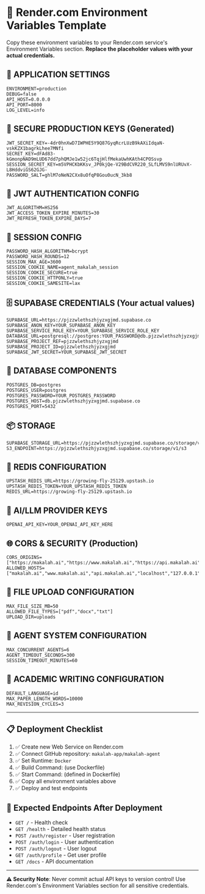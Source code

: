 # 🚀 Render.com Environment Variables Template

Copy these environment variables to your Render.com service's Environment Variables section.
**Replace the placeholder values with your actual credentials.**

## 🔐 APPLICATION SETTINGS
```
ENVIRONMENT=production
DEBUG=false
API_HOST=0.0.0.0
API_PORT=8000
LOG_LEVEL=info
```

## 🔑 SECURE PRODUCTION KEYS (Generated)
```
JWT_SECRET_KEY=-4dr0hnXwD7IWPHE5Y9Q87GyqRcrLUzB9kAXiIdqaN-vskKZX1bagrkLhee7MNfi
SECRET_KEY=dFAd83-kGmonpNAD9mLUD67dd7phQMJe1w52jc6TqjHlfMekaUwhKAth4CPOSsvp
SESSION_SECRET_KEY=m5VPHCKbKKsv_JP0kjQe-V29BdCVR220_SLfLMVS9nlURUvX-L8HddviGS62GJG-
PASSWORD_SALT=ghlM7oNeN2CXx8uOfqP8Gou0ucN_3kb8
```

## 🔐 JWT AUTHENTICATION CONFIG
```
JWT_ALGORITHM=HS256
JWT_ACCESS_TOKEN_EXPIRE_MINUTES=30
JWT_REFRESH_TOKEN_EXPIRE_DAYS=7
```

## 📱 SESSION CONFIG
```
PASSWORD_HASH_ALGORITHM=bcrypt
PASSWORD_HASH_ROUNDS=12
SESSION_MAX_AGE=3600
SESSION_COOKIE_NAME=agent_makalah_session
SESSION_COOKIE_SECURE=true
SESSION_COOKIE_HTTPONLY=true
SESSION_COOKIE_SAMESITE=lax
```

## 🗄️ SUPABASE CREDENTIALS (Your actual values)
```
SUPABASE_URL=https://pjzzwlethszhjyzxgjmd.supabase.co
SUPABASE_ANON_KEY=YOUR_SUPABASE_ANON_KEY
SUPABASE_SERVICE_ROLE_KEY=YOUR_SUPABASE_SERVICE_ROLE_KEY
DATABASE_URL=postgresql://postgres:YOUR_PASSWORD@db.pjzzwlethszhjyzxgjmd.supabase.co:5432/postgres
SUPABASE_PROJECT_REF=pjzzwlethszhjyzxgjmd
SUPABASE_PROJECT_ID=pjzzwlethszhjyzxgjmd
SUPABASE_JWT_SECRET=YOUR_SUPABASE_JWT_SECRET
```

## 🐘 DATABASE COMPONENTS
```
POSTGRES_DB=postgres
POSTGRES_USER=postgres
POSTGRES_PASSWORD=YOUR_POSTGRES_PASSWORD
POSTGRES_HOST=db.pjzzwlethszhjyzxgjmd.supabase.co
POSTGRES_PORT=5432
```

## 📦 STORAGE
```
SUPABASE_STORAGE_URL=https://pjzzwlethszhjyzxgjmd.supabase.co/storage/v1
S3_ENDPOINT=https://pjzzwlethszhjyzxgjmd.supabase.co/storage/v1/s3
```

## 🔴 REDIS CONFIGURATION
```
UPSTASH_REDIS_URL=https://growing-fly-25129.upstash.io
UPSTASH_REDIS_TOKEN=YOUR_UPSTASH_REDIS_TOKEN
REDIS_URL=https://growing-fly-25129.upstash.io
```

## 🤖 AI/LLM PROVIDER KEYS
```
OPENAI_API_KEY=YOUR_OPENAI_API_KEY_HERE
```

## 🌐 CORS & SECURITY (Production)
```
CORS_ORIGINS=["https://makalah.ai","https://www.makalah.ai","https://api.makalah.ai"]
ALLOWED_HOSTS=["makalah.ai","www.makalah.ai","api.makalah.ai","localhost","127.0.0.1"]
```

## 📄 FILE UPLOAD CONFIGURATION
```
MAX_FILE_SIZE_MB=50
ALLOWED_FILE_TYPES=["pdf","docx","txt"]
UPLOAD_DIR=uploads
```

## 🤖 AGENT SYSTEM CONFIGURATION
```
MAX_CONCURRENT_AGENTS=6
AGENT_TIMEOUT_SECONDS=300
SESSION_TIMEOUT_MINUTES=60
```

## 📝 ACADEMIC WRITING CONFIGURATION
```
DEFAULT_LANGUAGE=id
MAX_PAPER_LENGTH_WORDS=10000
MAX_REVISION_CYCLES=3
```

---

## 📋 Deployment Checklist

1. ✅ Create new Web Service on Render.com
2. ✅ Connect GitHub repository: `makalah-app/makalah-agent`
3. ✅ Set Runtime: `Docker`
4. ✅ Build Command: (use Dockerfile)
5. ✅ Start Command: (defined in Dockerfile)
6. ✅ Copy all environment variables above
7. ✅ Deploy and test endpoints

## 🔗 Expected Endpoints After Deployment

- `GET /` - Health check
- `GET /health` - Detailed health status
- `POST /auth/register` - User registration
- `POST /auth/login` - User authentication
- `POST /auth/logout` - User logout
- `GET /auth/profile` - Get user profile
- `GET /docs` - API documentation

---

**⚠️ Security Note**: Never commit actual API keys to version control! Use Render.com's Environment Variables section for all sensitive credentials. 